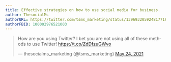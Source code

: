```yaml
---
title: Effective strategies on how to use social media for business.
author: ThesocialMs
authorURL: https://twitter.com/tsms_marketing/status/1396932059248177166
authorFBID: 100002976521003
---
```


<blockquote class="twitter-tweet"><p lang="en" dir="ltr">How are you using Twitter? I bet you are not using all of these methods to use Twitter! <a href="https://t.co/ZdDfzuGWvo">https://t.co/ZdDfzuGWvo</a></p>&mdash; thesocialms_marketing (@tsms_marketing) <a href="https://twitter.com/tsms_marketing/status/1396932059248177166?ref_src=twsrc%5Etfw">May 24, 2021</a></blockquote> <script async src="https://platform.twitter.com/widgets.js" charset="utf-8"></script>
